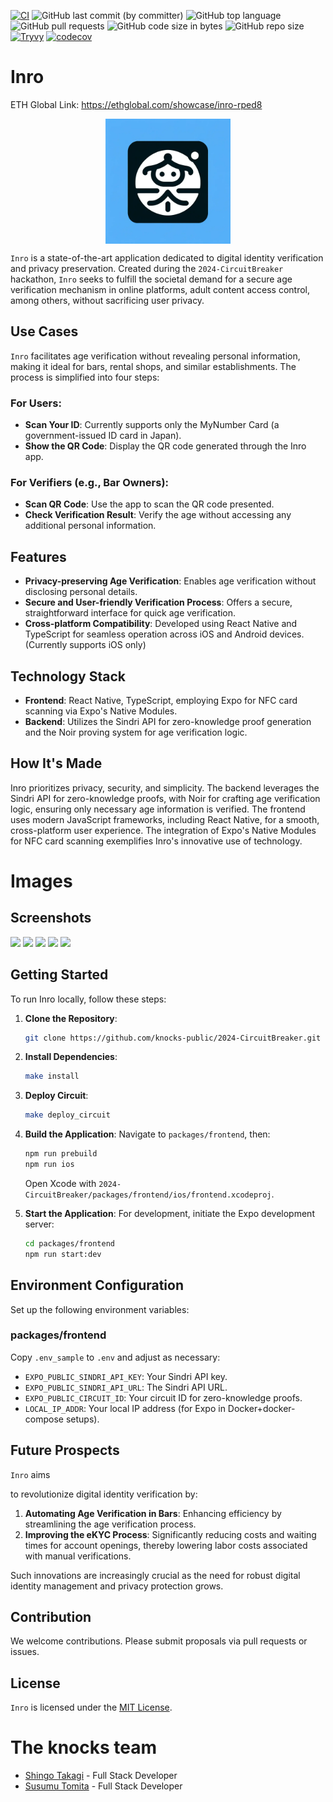 [![CI](https://github.com/knocks-public/2024-CircuitBreaker/actions/workflows/ci.yml/badge.svg?branch=main)](https://github.com/knocks-public/2024-CircuitBreaker/actions/workflows/ci.yml)
![GitHub last commit (by committer)](https://img.shields.io/github/last-commit/knocks-public/2024-CircuitBreaker)
![GitHub top language](https://img.shields.io/github/languages/top/knocks-public/2024-CircuitBreaker)
![GitHub pull requests](https://img.shields.io/github/issues-pr/knocks-public/2024-CircuitBreaker)
![GitHub code size in bytes](https://img.shields.io/github/languages/code-size/knocks-public/2024-CircuitBreaker)
![GitHub repo size](https://img.shields.io/github/repo-size/knocks-public/2024-CircuitBreaker)
[![Tryvy](https://github.com/knocks-public/2024-CircuitBreaker/actions/workflows/trivy.yml/badge.svg?branch=main)](https://github.com/knocks-public/2024-CircuitBreaker/actions/workflows/trivy.yml)
[![codecov](https://codecov.io/gh/susumutomita/2024-CircuitBreaker/graph/badge.svg?token=B6oad5yfuL)](https://codecov.io/gh/susumutomita/2024-CircuitBreaker)

# Inro

ETH Global Link: https://ethglobal.com/showcase/inro-rped8

<div style="flex: 1; display: flex; flex-direction: column; align-items: center; justify-content: center">
  <img src="./packages/frontend/assets/icon.png" width="200" height="200" />
</div>

`Inro` is a state-of-the-art application dedicated to digital identity verification and privacy preservation. Created during the `2024-CircuitBreaker` hackathon, `Inro` seeks to fulfill the societal demand for a secure age verification mechanism in online platforms, adult content access control, among others, without sacrificing user privacy.

## Use Cases

`Inro` facilitates age verification without revealing personal information, making it ideal for bars, rental shops, and similar establishments. The process is simplified into four steps:

### For Users:

- **Scan Your ID**: Currently supports only the MyNumber Card (a government-issued ID card in Japan).
- **Show the QR Code**: Display the QR code generated through the Inro app.

### For Verifiers (e.g., Bar Owners):

- **Scan QR Code**: Use the app to scan the QR code presented.
- **Check Verification Result**: Verify the age without accessing any additional personal information.

## Features

- **Privacy-preserving Age Verification**: Enables age verification without disclosing personal details.
- **Secure and User-friendly Verification Process**: Offers a secure, straightforward interface for quick age verification.
- **Cross-platform Compatibility**: Developed using React Native and TypeScript for seamless operation across iOS and Android devices. (Currently supports iOS only)

## Technology Stack

- **Frontend**: React Native, TypeScript, employing Expo for NFC card scanning via Expo's Native Modules.
- **Backend**: Utilizes the Sindri API for zero-knowledge proof generation and the Noir proving system for age verification logic.

## How It's Made

Inro prioritizes privacy, security, and simplicity. The backend leverages the Sindri API for zero-knowledge proofs, with Noir for crafting age verification logic, ensuring only necessary age information is verified. The frontend uses modern JavaScript frameworks, including React Native, for a smooth, cross-platform user experience. The integration of Expo's Native Modules for NFC card scanning exemplifies Inro's innovative use of technology.

# Images

## Screenshots

<img src=https://github.com/knocks-public/2024-CircuitBreaker/assets/11481781/a206a30f-10d0-449d-ab0b-2c36418a4cc3 width=19%>
<img src=https://github.com/knocks-public/2024-CircuitBreaker/assets/11481781/f4ed5c7f-f307-49a9-b303-683fa63bbf32 width=19%>
<img src=https://github.com/knocks-public/2024-CircuitBreaker/assets/11481781/07acd052-e339-42ef-af42-5ade29bbb44d width=19%>
<img src=https://github.com/knocks-public/2024-CircuitBreaker/assets/11481781/82ff0a74-725d-4f60-9402-dc950c29244d width=19%>
<img src=https://github.com/knocks-public/2024-CircuitBreaker/assets/11481781/40e9b3fa-e5ec-4df1-82cf-e8f08c69a350 width=19%>

## Getting Started

To run Inro locally, follow these steps:

1. **Clone the Repository**:

   ```bash
   git clone https://github.com/knocks-public/2024-CircuitBreaker.git
   ```

2. **Install Dependencies**:

   ```bash
   make install
   ```

3. **Deploy Circuit**:

   ```bash
   make deploy_circuit
   ```

4. **Build the Application**:
   Navigate to `packages/frontend`, then:

   ```bash
   npm run prebuild
   npm run ios
   ```

   Open Xcode with `2024-CircuitBreaker/packages/frontend/ios/frontend.xcodeproj`.

5. **Start the Application**:
   For development, initiate the Expo development server:

   ```bash
   cd packages/frontend
   npm run start:dev
   ```

## Environment Configuration

Set up the following environment variables:

### packages/frontend

Copy `.env_sample` to `.env` and adjust as necessary:

- `EXPO_PUBLIC_SINDRI_API_KEY`: Your Sindri API key.
- `EXPO_PUBLIC_SINDRI_API_URL`: The Sindri API URL.
- `EXPO_PUBLIC_CIRCUIT_ID`: Your circuit ID for zero-knowledge proofs.
- `LOCAL_IP_ADDR`: Your local IP address (for Expo in Docker+docker-compose setups).

## Future Prospects

`Inro` aims

 to revolutionize digital identity verification by:

1. **Automating Age Verification in Bars**: Enhancing efficiency by streamlining the age verification process.
2. **Improving the eKYC Process**: Significantly reducing costs and waiting times for account openings, thereby lowering labor costs associated with manual verifications.

Such innovations are increasingly crucial as the need for robust digital identity management and privacy protection grows.

## Contribution

We welcome contributions. Please submit proposals via pull requests or issues.

## License

`Inro` is licensed under the [MIT License](LICENSE).

# The knocks team

- [Shingo Takagi](https://www.linkedin.com/in/shingo-takagi-8a017224a/) - Full Stack Developer
- [Susumu Tomita](https://www.linkedin.com/in/susumutomita/) - Full Stack Developer
